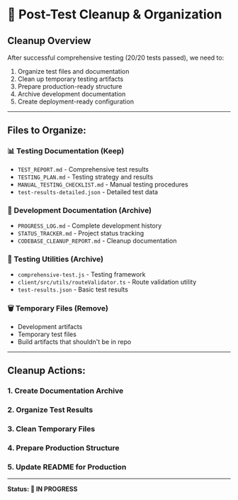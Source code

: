 # 🧹 **Post-Test Cleanup & Organization**

## **Cleanup Overview**

After successful comprehensive testing (20/20 tests passed), we need to:
1. Organize test files and documentation
2. Clean up temporary testing artifacts
3. Prepare production-ready structure
4. Archive development documentation
5. Create deployment-ready configuration

---

## **Files to Organize:**

### **📊 Testing Documentation (Keep)**
- `TEST_REPORT.md` - Comprehensive test results
- `TESTING_PLAN.md` - Testing strategy and results
- `MANUAL_TESTING_CHECKLIST.md` - Manual testing procedures
- `test-results-detailed.json` - Detailed test data

### **📝 Development Documentation (Archive)**
- `PROGRESS_LOG.md` - Complete development history
- `STATUS_TRACKER.md` - Project status tracking
- `CODEBASE_CLEANUP_REPORT.md` - Cleanup documentation

### **🔧 Testing Utilities (Archive)**
- `comprehensive-test.js` - Testing framework
- `client/src/utils/routeValidator.ts` - Route validation utility
- `test-results.json` - Basic test results

### **🗑️ Temporary Files (Remove)**
- Development artifacts
- Temporary test files
- Build artifacts that shouldn't be in repo

---

## **Cleanup Actions:**

### **1. Create Documentation Archive**
### **2. Organize Test Results**
### **3. Clean Temporary Files**
### **4. Prepare Production Structure**
### **5. Update README for Production**

---

**Status: 🔄 IN PROGRESS**